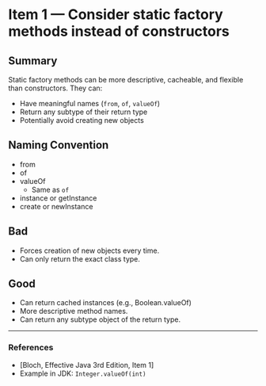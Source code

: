 # Item 1 — Consider static factory methods instead of constructors

## Summary
Static factory methods can be more descriptive, cacheable, and flexible than constructors.
They can:
- Have meaningful names (`from`, `of`, `valueOf`)
- Return any subtype of their return type
- Potentially avoid creating new objects

## Naming Convention
- from
- of
- valueOf
  - Same as `of`
- instance or getInstance
- create or newInstance

## Bad
- Forces creation of new objects every time.
- Can only return the exact class type.

## Good
- Can return cached instances (e.g., Boolean.valueOf)
- More descriptive method names.
- Can return any subtype object of the return type.

---

### References
- [Bloch, Effective Java 3rd Edition, Item 1]
- Example in JDK: `Integer.valueOf(int)`
